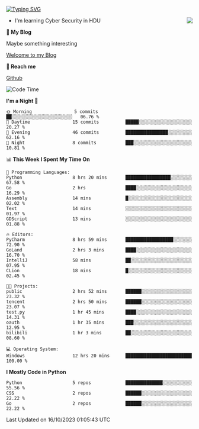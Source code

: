[![Typing SVG](https://readme-typing-svg.herokuapp.com?font=Fira+Code&pause=1000&random=false&width=450&height=60&lines=Hello+%F0%9F%91%8B%F0%9F%8F%BB;I'm+JBNRZ)](https://git.io/typing-svg)

<a href="#">
  <img align="right" src="https://github-readme-stats.vercel.app/api?username=JBNRZ&show_icons=true&bg_color=15,f2f7fd,E0EAFC" />
</a>

- I'm learning Cyber Security in HDU

 **🌱 My Blog**

Maybe something interesting

[Welcome to my Blog](https://jbnrz.com.cn/)

 **💬 Reach me** 

[Github](https://github.com/JBNRZ)


<!--START_SECTION:waka-->
![Code Time](http://img.shields.io/badge/Code%20Time-12%20hrs%2020%20mins-blue)

**I'm a Night 🦉** 

```text
🌞 Morning                5 commits           ██░░░░░░░░░░░░░░░░░░░░░░░   06.76 % 
🌆 Daytime                15 commits          █████░░░░░░░░░░░░░░░░░░░░   20.27 % 
🌃 Evening                46 commits          ████████████████░░░░░░░░░   62.16 % 
🌙 Night                  8 commits           ███░░░░░░░░░░░░░░░░░░░░░░   10.81 % 
```


📊 **This Week I Spent My Time On** 

```text
💬 Programming Languages: 
Python                   8 hrs 20 mins       █████████████████░░░░░░░░   67.58 % 
Go                       2 hrs               ████░░░░░░░░░░░░░░░░░░░░░   16.29 % 
Assembly                 14 mins             █░░░░░░░░░░░░░░░░░░░░░░░░   02.02 % 
Text                     14 mins             ░░░░░░░░░░░░░░░░░░░░░░░░░   01.97 % 
GDScript                 13 mins             ░░░░░░░░░░░░░░░░░░░░░░░░░   01.88 % 

🔥 Editors: 
PyCharm                  8 hrs 59 mins       ██████████████████░░░░░░░   72.90 % 
GoLand                   2 hrs 3 mins        ████░░░░░░░░░░░░░░░░░░░░░   16.70 % 
IntelliJ                 58 mins             ██░░░░░░░░░░░░░░░░░░░░░░░   07.95 % 
CLion                    18 mins             █░░░░░░░░░░░░░░░░░░░░░░░░   02.45 % 

🐱‍💻 Projects: 
public                   2 hrs 52 mins       ██████░░░░░░░░░░░░░░░░░░░   23.32 % 
tencent                  2 hrs 50 mins       ██████░░░░░░░░░░░░░░░░░░░   23.07 % 
test.py                  1 hr 45 mins        ████░░░░░░░░░░░░░░░░░░░░░   14.31 % 
oauth                    1 hr 35 mins        ███░░░░░░░░░░░░░░░░░░░░░░   12.95 % 
bilibili                 1 hr 3 mins         ██░░░░░░░░░░░░░░░░░░░░░░░   08.60 % 

💻 Operating System: 
Windows                  12 hrs 20 mins      █████████████████████████   100.00 % 
```

**I Mostly Code in Python** 

```text
Python                   5 repos             ██████████████░░░░░░░░░░░   55.56 % 
CSS                      2 repos             ██████░░░░░░░░░░░░░░░░░░░   22.22 % 
Go                       2 repos             ██████░░░░░░░░░░░░░░░░░░░   22.22 % 
```




 Last Updated on 16/10/2023 01:05:43 UTC
<!--END_SECTION:waka-->
